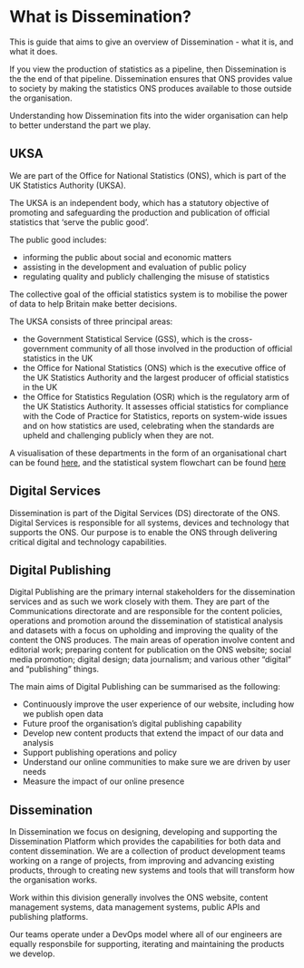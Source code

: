 # What is Dissemination?

This is guide that aims to give an overview of Dissemination - what it is, and what it does.

If you view the production of statistics as a pipeline, then Dissemination is the the end of that pipeline. Dissemination ensures that ONS provides value to society by making the statistics ONS produces available to those outside the organisation.

Understanding how Dissemination fits into the wider organisation can help to better understand the part we play.

## UKSA

We are part of the Office for National Statistics (ONS), which is part of the UK Statistics Authority (UKSA).

The UKSA is an independent body, which has a statutory objective of promoting and safeguarding the production and publication of official statistics that ‘serve the public good’.

The public good includes:

- informing the public about social and economic matters
- assisting in the development and evaluation of public policy
- regulating quality and publicly challenging the misuse of statistics

The collective goal of the official statistics system is to mobilise the power of data to help Britain make better decisions.

The UKSA consists of three principal areas:

- the Government Statistical Service (GSS), which is the cross-government community of all those involved in the production of official statistics in the UK
- the Office for National Statistics (ONS) which is the executive office of the UK Statistics Authority and the largest producer of official statistics in the UK
- the Office for Statistics Regulation (OSR) which is the regulatory arm of the UK Statistics Authority. It assesses official statistics for compliance with the Code of Practice for Statistics, reports on system-wide issues and on how statistics are used, celebrating when the standards are upheld and challenging publicly when they are not.

A visualisation of these departments in the form of an organisational chart can be found [here](https://uksa.statisticsauthority.gov.uk/wp-content/uploads/2020/09/UK-Statistics-Authority-organisation-chart-008-JH.pdf), and the statistical system flowchart can be found [here](https://uksa.statisticsauthority.gov.uk/wp-content/uploads/2020/07/1349_UKSA-statisical-system-flowchart.gif)

## Digital Services

Dissemination is part of the Digital Services (DS) directorate of the ONS. Digital Services is responsible for all systems, devices and technology that supports the ONS. Our purpose is to enable the ONS through delivering critical digital and technology capabilities.

## Digital Publishing

Digital Publishing are the primary internal stakeholders for the dissemination services and as such we work closely with them. They are part of the Communications directorate and are responsible for the content policies, operations and promotion around the dissemination of statistical analysis and datasets with a focus on upholding and improving the quality of the content the ONS produces. The main areas of operation involve content and editorial work; preparing content for publication on the ONS website; social media promotion; digital design; data journalism; and various other “digital” and “publishing” things.

The main aims of Digital Publishing can be summarised as the following:

- Continuously improve the user experience of our website, including how we publish open data
- Future proof the organisation’s digital publishing capability
- Develop new content products that extend the impact of our data and analysis
- Support publishing operations and policy
- Understand our online communities to make sure we are driven by user needs
- Measure the impact of our online presence

## Dissemination

In Dissemination we focus on designing, developing and supporting the Dissemination Platform which provides the capabilities for both data and content dissemination. We are a collection of product development teams working on a range of projects, from improving and advancing existing products, through to creating new systems and tools that will transform how the organisation works.

Work within this division generally involves the ONS website, content management systems, data management systems, public APIs and publishing platforms.

Our teams operate under a DevOps model where all of our engineers are equally responsbile for supporting, iterating and maintaining the products we develop.
